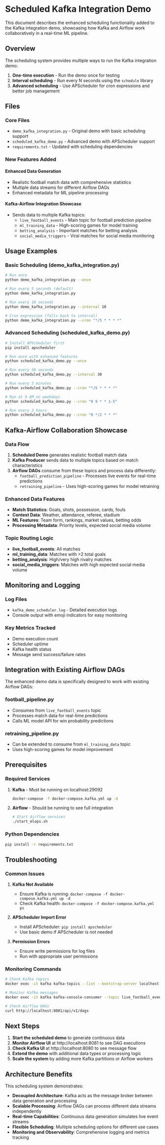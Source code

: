 # Scheduled Kafka Integration Demo

This document describes the enhanced scheduling functionality added to the Kafka integration demo, showcasing how Kafka and Airflow work collaboratively in a real-time ML pipeline.

## Overview

The scheduling system provides multiple ways to run the Kafka integration demo:

1. **One-time execution** - Run the demo once for testing
2. **Interval scheduling** - Run every N seconds using the `schedule` library
3. **Advanced scheduling** - Use APScheduler for cron expressions and better job management

## Files

### Core Files
- `demo_kafka_integration.py` - Original demo with basic scheduling support
- `scheduled_kafka_demo.py` - Advanced demo with APScheduler support
- `requirements.txt` - Updated with scheduling dependencies

### New Features Added

#### Enhanced Data Generation
- Realistic football match data with comprehensive statistics
- Multiple data streams for different Airflow DAGs
- Enhanced metadata for ML pipeline processing

#### Kafka-Airflow Integration Showcase
- Sends data to multiple Kafka topics:
  - `live_football_events` - Main topic for football prediction pipeline
  - `ml_training_data` - High-scoring games for model training
  - `betting_analysis` - Important matches for betting analysis
  - `social_media_triggers` - Viral matches for social media monitoring

## Usage Examples

### Basic Scheduling (demo_kafka_integration.py)

```bash
# Run once
python demo_kafka_integration.py --once

# Run every 5 seconds (default)
python demo_kafka_integration.py

# Run every 10 seconds
python demo_kafka_integration.py --interval 10

# Cron expression (falls back to interval)
python demo_kafka_integration.py --cron "*/5 * * * *"
```

### Advanced Scheduling (scheduled_kafka_demo.py)

```bash
# Install APScheduler first
pip install apscheduler

# Run once with enhanced features
python scheduled_kafka_demo.py --once

# Run every 30 seconds
python scheduled_kafka_demo.py --interval 30

# Run every 5 minutes
python scheduled_kafka_demo.py --cron "*/5 * * * *"

# Run at 9 AM on weekdays
python scheduled_kafka_demo.py --cron "0 9 * * 1-5"

# Run every 2 hours
python scheduled_kafka_demo.py --cron "0 */2 * * *"
```

## Kafka-Airflow Collaboration Showcase

### Data Flow
1. **Scheduled Demo** generates realistic football match data
2. **Kafka Producer** sends data to multiple topics based on match characteristics
3. **Airflow DAGs** consume from these topics and process data differently:
   - `football_prediction_pipeline` - Processes live events for real-time predictions
   - `retraining_pipeline` - Uses high-scoring games for model retraining

### Enhanced Data Features
- **Match Statistics**: Goals, shots, possession, cards, fouls
- **Context Data**: Weather, attendance, referee, stadium
- **ML Features**: Team form, rankings, market values, betting odds
- **Processing Metadata**: Priority levels, expected social media volume

### Topic Routing Logic
- **live_football_events**: All matches
- **ml_training_data**: Matches with >2 total goals
- **betting_analysis**: High/very high rivalry matches
- **social_media_triggers**: Matches with high expected social media volume

## Monitoring and Logging

### Log Files
- `kafka_demo_scheduler.log` - Detailed execution logs
- Console output with emoji indicators for easy monitoring

### Key Metrics Tracked
- Demo execution count
- Scheduler uptime
- Kafka health status
- Message send success/failure rates

## Integration with Existing Airflow DAGs

The enhanced demo data is specifically designed to work with existing Airflow DAGs:

### football_pipeline.py
- Consumes from `live_football_events` topic
- Processes match data for real-time predictions
- Calls ML model API for win probability predictions

### retraining_pipeline.py
- Can be extended to consume from `ml_training_data` topic
- Uses high-scoring games for model improvement

## Prerequisites

### Required Services
1. **Kafka** - Must be running on localhost:29092
   ```bash
   docker-compose -f docker-compose.kafka.yml up -d
   ```

2. **Airflow** - Should be running to see full integration
   ```bash
   # Start Airflow services
   ./start_mlops.sh
   ```

### Python Dependencies
```bash
pip install -r requirements.txt
```

## Troubleshooting

### Common Issues

1. **Kafka Not Available**
   - Ensure Kafka is running: `docker-compose -f docker-compose.kafka.yml up -d`
   - Check Kafka health: `docker-compose -f docker-compose.kafka.yml ps`

2. **APScheduler Import Error**
   - Install APScheduler: `pip install apscheduler`
   - Use basic demo if APScheduler is not needed

3. **Permission Errors**
   - Ensure write permissions for log files
   - Run with appropriate user permissions

### Monitoring Commands

```bash
# Check Kafka topics
docker exec -it kafka kafka-topics --list --bootstrap-server localhost:9092

# Monitor Kafka messages
docker exec -it kafka kafka-console-consumer --topic live_football_events --bootstrap-server localhost:9092

# Check Airflow DAGs
curl http://localhost:8081/api/v1/dags
```

## Next Steps

1. **Start the scheduled demo** to generate continuous data
2. **Monitor Airflow UI** at http://localhost:8081 to see DAG executions
3. **Check Kafka UI** at http://localhost:8080 to see message flow
4. **Extend the demo** with additional data types or processing logic
5. **Scale the system** by adding more Kafka partitions or Airflow workers

## Architecture Benefits

This scheduling system demonstrates:
- **Decoupled Architecture**: Kafka acts as the message broker between data generation and processing
- **Scalable Processing**: Airflow DAGs can process different data streams independently
- **Real-time Capabilities**: Continuous data generation simulates live event streams
- **Flexible Scheduling**: Multiple scheduling options for different use cases
- **Monitoring and Observability**: Comprehensive logging and metrics tracking
